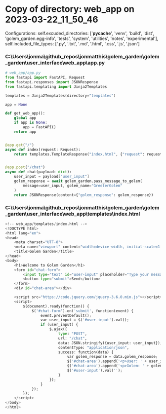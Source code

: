 # Copy of directory: web_app on 2023-03-22_11_50_46
Configurations: self.excuded_directories: ['__pycache__', 'venv', 'build', 'dist', 'golem_garden.egg-info', 'tests', 'system', 'utilities', 'notes', 'experimental'], self.included_file_types: ['.py', '.txt', '.md', '.html', '.css', '.js', '.json'] 
 
### C:\Users\jonma\github_repos\jonmatthis\golem_garden\golem_garden\user_interface\web_app\app.py

```python
# web_app/app.py
from fastapi import FastAPI, Request
from fastapi.responses import JSONResponse
from fastapi.templating import Jinja2Templates

templates = Jinja2Templates(directory="templates")

app = None

def get_web_app():
    global app
    if app is None:
        app = FastAPI()
    return app


@app.get("/")
async def index(request: Request):
    return templates.TemplateResponse("index.html", {"request": request})


@app.post("/chat")
async def chat(payload: dict):
    user_input = payload["user_input"]
    golem_response = await golem_garden.pass_message_to_golem(
        message=user_input, golem_name="GreeterGolem"
    )
    return JSONResponse(content={"golem_response": golem_response})

```

### C:\Users\jonma\github_repos\jonmatthis\golem_garden\golem_garden\user_interface\web_app\templates\index.html

```python
<!-- web_app/templates/index.html -->
<!DOCTYPE html>
<html lang="en">
<head>
    <meta charset="UTF-8">
    <meta name="viewport" content="width=device-width, initial-scale=1.0">
    <title>Golem Garden</title>
</head>
<body>
    <h1>Welcome to Golem Garden</h1>
    <form id="chat-form">
        <input type="text" id="user-input" placeholder="Type your message...">
        <button type="submit">Send</button>
    </form>
    <div id="chat-area"></div>

    <script src="https://code.jquery.com/jquery-3.6.0.min.js"></script>
    <script>
        $(document).ready(function() {
            $('#chat-form').on('submit', function(event) {
                event.preventDefault();
                var user_input = $('#user-input').val();
                if (user_input) {
                    $.ajax({
                        type: "POST",
                        url: "/chat",
                        data: JSON.stringify({user_input: user_input}),
                        contentType: "application/json",
                        success: function(data) {
                            var golem_response = data.golem_response;
                            $('#chat-area').append('<p>User: ' + user_input + '</p>');
                            $('#chat-area').append('<p>Golem: ' + golem_response + '</p>');
                            $('#user-input').val('');
                        }
                    });
                }
            });
        });
    </script>
</body>
</html>

```
